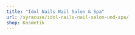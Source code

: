 ```yaml
---
title: "Idol Nails Nail Salon & Spa"
url: /syracuse/idol-nails-nail-salon-und-spa/
shop: Kosmetik
---
```

